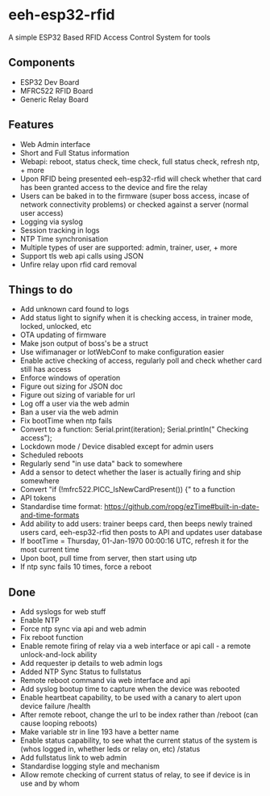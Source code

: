 # eeh-esp32-rfid

A simple ESP32 Based RFID Access Control System for tools

## Components
- ESP32 Dev Board
- MFRC522 RFID Board
- Generic Relay Board

## Features
- Web Admin interface
- Short and Full Status information
- Webapi: reboot, status check, time check, full status check, refresh ntp, + more
- Upon RFID being presented eeh-esp32-rfid will check whether that card has been granted access to the device and fire the relay
- Users can be baked in to the firmware (super boss access, incase of network connectivity problems) or checked against a server (normal user access)
- Logging via syslog
- Session tracking in logs
- NTP Time synchronisation
- Multiple types of user are supported: admin, trainer, user, + more
- Support tls web api calls using JSON
- Unfire relay upon rfid card removal


## Things to do
- Add unknown card found to logs
- Add status light to signify when it is checking access, in trainer mode, locked, unlocked, etc
- OTA updating of firmware
- Make json output of boss's be a struct
- Use wifimanager or IotWebConf to make configuration easier
- Enable active checking of access, regularly poll and check whether card still has access
- Enforce windows of operation
- Figure out sizing for JSON doc
- Figure out sizing of variable for url
- Log off a user via the web admin
- Ban a user via the web admin
- Fix bootTime when ntp fails
- Convert to a function: Serial.print(iteration); Serial.println(" Checking access");
- Lockdown mode / Device disabled except for admin users
- Scheduled reboots
- Regularly send "in use data" back to somewhere
- Add a sensor to detect whether the laser is actually firing and ship somewhere
- Convert "if (!mfrc522.PICC_IsNewCardPresent()) {" to a function
- API tokens
- Standardise time format: https://github.com/ropg/ezTime#built-in-date-and-time-formats
- Add ability to add users: trainer beeps card, then beeps newly trained users card, eeh-esp32-rfid then posts to API and updates user database
- If bootTime = Thursday, 01-Jan-1970 00:00:16 UTC, refresh it for the most current time
- Upon boot, pull time from server, then start using utp
- If ntp sync fails 10 times, force a reboot

## Done
- Add syslogs for web stuff
- Enable NTP
- Force ntp sync via api and web admin
- Fix reboot function
- Enable remote firing of relay via a web interface or api call - a remote unlock-and-lock ability
- Add requester ip details to web admin logs
- Added NTP Sync Status to fullstatus
- Remote reboot command via web interface and api
- Add syslog bootup time to capture when the device was rebooted
- Enable heartbeat capability, to be used with a canary to alert upon device failure /health
- After remote reboot, change the url to be index rather than /reboot (can cause looping reboots)
- Make variable str in line 193 have a better name
- Enable status capability, to see what the current status of the system is (whos logged in, whether leds or relay on, etc) /status
- Add fullstatus link to web admin
- Standardise logging style and mechanism
- Allow remote checking of current status of relay, to see if device is in use and by whom

